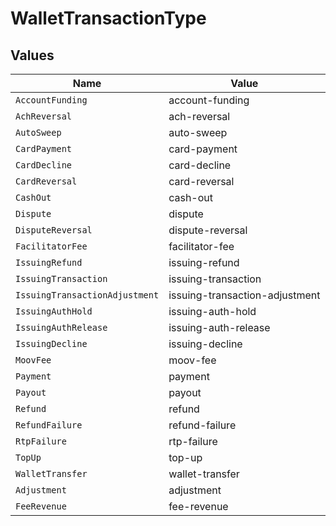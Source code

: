 # WalletTransactionType


## Values

| Name                           | Value                          |
| ------------------------------ | ------------------------------ |
| `AccountFunding`               | account-funding                |
| `AchReversal`                  | ach-reversal                   |
| `AutoSweep`                    | auto-sweep                     |
| `CardPayment`                  | card-payment                   |
| `CardDecline`                  | card-decline                   |
| `CardReversal`                 | card-reversal                  |
| `CashOut`                      | cash-out                       |
| `Dispute`                      | dispute                        |
| `DisputeReversal`              | dispute-reversal               |
| `FacilitatorFee`               | facilitator-fee                |
| `IssuingRefund`                | issuing-refund                 |
| `IssuingTransaction`           | issuing-transaction            |
| `IssuingTransactionAdjustment` | issuing-transaction-adjustment |
| `IssuingAuthHold`              | issuing-auth-hold              |
| `IssuingAuthRelease`           | issuing-auth-release           |
| `IssuingDecline`               | issuing-decline                |
| `MoovFee`                      | moov-fee                       |
| `Payment`                      | payment                        |
| `Payout`                       | payout                         |
| `Refund`                       | refund                         |
| `RefundFailure`                | refund-failure                 |
| `RtpFailure`                   | rtp-failure                    |
| `TopUp`                        | top-up                         |
| `WalletTransfer`               | wallet-transfer                |
| `Adjustment`                   | adjustment                     |
| `FeeRevenue`                   | fee-revenue                    |